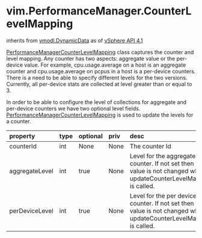 vim.PerformanceManager.CounterLevelMapping
==========================================
inherits from [vmodl.DynamicData](docs/vmodl.DynamicData.md)
as of [vSphere API 4.1](vim.version.md#vim.version.version6)


<a href="vim.PerformanceManager.CounterLevelMapping.md">PerformanceManagerCounterLevelMapping</a> class captures the counter   and level mapping. Any counter has two aspects: aggregate value or the   per-device value. For example, cpu.usage.average on a host is an   aggregate counter and cpu.usage.average on pcpus in a host is a   per-device counters. There is a need to be able to specify different   levels for the two versions. Currently, all per-device stats are   collected at level greater than or equal to 3.    <p> In order to be able to configure the level of collections for   aggregate and per-device counters we have two optional level fields.   <a href="vim.PerformanceManager.CounterLevelMapping.md">PerformanceManagerCounterLevelMapping</a> is used to update the   levels for a counter.

| property | type | optional | priv | desc |
|:---------|:-----|:---------|:-----|:-----|
| counterId | int | None | None | The counter Id |
| aggregateLevel | int | true | None | Level for the aggregate counter. If not set then the value is not   changed when updateCounterLevelMapping is called. |
| perDeviceLevel | int | true | None | Level for the per device counter. If not set then the value is not   changed when updateCounterLevelMapping is called. |


